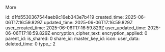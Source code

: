 More

id: d1fd5530367544aeb9c16eb343e7b419
created_time: 2025-06-06T17:16:59.829Z
updated_time: 2025-06-06T17:16:59.829Z
user_created_time: 2025-06-06T17:16:59.829Z
user_updated_time: 2025-06-06T17:16:59.829Z
encryption_cipher_text: 
encryption_applied: 0
parent_id: 
is_shared: 0
share_id: 
master_key_id: 
icon: 
user_data: 
deleted_time: 0
type_: 2